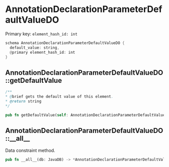 # AnnotationDeclarationParameterDefaultValueDO

Primary key: `element_hash_id: int`

```rust
schema AnnotationDeclarationParameterDefaultValueDO {
  default_value: string,
  @primary element_hash_id: int
}
```
## AnnotationDeclarationParameterDefaultValueDO::getDefaultValue

```java
/**
* @brief gets the default value of this element.
* @return string
*/
```
```rust
pub fn getDefaultValue(self: AnnotationDeclarationParameterDefaultValueDO) -> string;
```
## AnnotationDeclarationParameterDefaultValueDO::\_\_all\_\_

Data constraint method.

```rust
pub fn __all__(db: JavaDB) -> *AnnotationDeclarationParameterDefaultValueDO;
```

